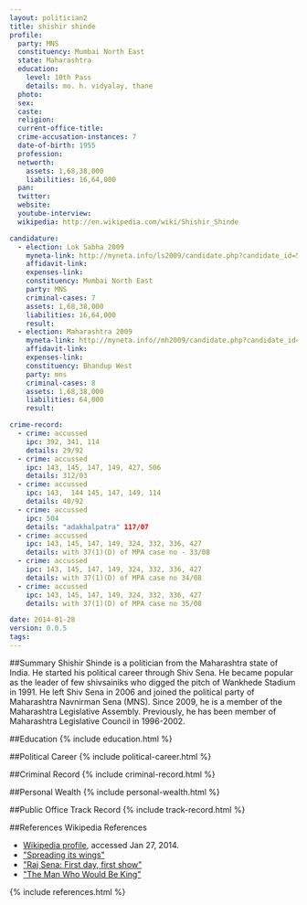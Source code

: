 ```yaml
---
layout: politician2
title: shishir shinde
profile: 
  party: MNS
  constituency: Mumbai North East
  state: Maharashtra
  education: 
    level: 10th Pass
    details: mo. h. vidyalay, thane
  photo: 
  sex: 
  caste: 
  religion: 
  current-office-title: 
  crime-accusation-instances: 7
  date-of-birth: 1955
  profession: 
  networth: 
    assets: 1,68,38,000
    liabilities: 16,64,000
  pan: 
  twitter: 
  website: 
  youtube-interview: 
  wikipedia: http://en.wikipedia.com/wiki/Shishir_Shinde

candidature: 
  - election: Lok Sabha 2009
    myneta-link: http://myneta.info/ls2009/candidate.php?candidate_id=5423
    affidavit-link: 
    expenses-link: 
    constituency: Mumbai North East 
    party: MNS
    criminal-cases: 7
    assets: 1,68,38,000
    liabilities: 16,64,000
    result:  
  - election: Maharashtra 2009
    myneta-link: http://myneta.info//mh2009/candidate.php?candidate_id=351
    affidavit-link: 
    expenses-link: 
    constituency: Bhandup West 
    party: mns
    criminal-cases: 8
    assets: 1,68,38,000
    liabilities: 64,000
    result:  

crime-record: 
  - crime: accussed
    ipc: 392, 341, 114
    details: 29/92 
  - crime: accussed
    ipc: 143, 145, 147, 149, 427, 506
    details: 312/03 
  - crime: accussed
    ipc: 143,  144 145, 147, 149, 114
    details: 40/92 
  - crime: accussed
    ipc: 504
    details: "adakhalpatra" 117/07 
  - crime: accussed
    ipc: 143, 145, 147, 149, 324, 332, 336, 427
    details: with 37(1)(D) of MPA case no - 33/08 
  - crime: accussed
    ipc: 143, 145, 147, 149, 324, 332, 336, 427
    details: with 37(1)(D) of MPA case no 34/08 
  - crime: accussed
    ipc: 143, 145, 147, 149, 324, 332, 336, 427
    details: with 37(1)(D) of MPA case no 35/08 

date: 2014-01-28
version: 0.0.5
tags: 
---
```

##Summary
Shishir Shinde is a politician from the Maharashtra state of India. He started his political career through Shiv Sena. He became popular as the leader of few shivsainiks who digged the pitch of Wankhede Stadium in 1991. He left Shiv Sena in 2006 and joined the political party of Maharashtra Navnirman Sena (MNS). Since 2009, he is a member of the Maharashtra Legislative Assembly. Previously, he has been member of Maharashtra Legislative Council in 1996-2002.




##Education
{% include education.html %}


##Political Career
{% include political-career.html %}


##Criminal Record
{% include criminal-record.html %}


##Personal Wealth
{% include personal-wealth.html %}


##Public Office Track Record
{% include track-record.html %}


##References
Wikipedia References
- [Wikipedia profile]({{page.profile.wikipedia}}), accessed Jan 27, 2014.
- ["Spreading its wings"][wiki1]
- ["Raj Sena: First day, first show"][wiki2]
- ["The Man Who Would Be King"][wiki3]

[wiki1]: http://www.frontline.in/navigation/?type=static&page=flonnet&rdurl=fl1602/16020280.htm
[wiki2]: http://www.indianexpress.com/news/raj-sena-first-day-first-show/539543/
[wiki3]: http://www.telegraphindia.com/1081026/jsp/7days/story_10020846.jsp


{% include references.html %}